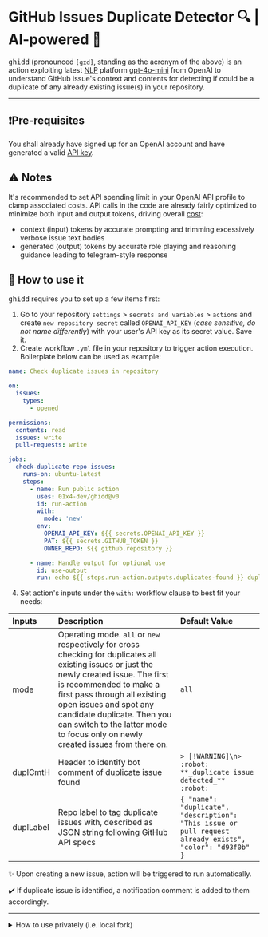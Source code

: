 # GitHub Issues Duplicate Detector 🔍 | AI-powered 🧠

<kbd>ghidd</kbd> (pronounced `[ɡɪd]`, standing as the acronym of the above) is an action exploiting latest [NLP](https://en.wikipedia.org/wiki/Natural_language_processing) platform [gpt-4o-mini](https://platform.openai.com/docs/models/gpt-4o-mini) from OpenAI to understand GitHub issue's context and contents for detecting if could be a duplicate of any already existing issue(s) in your repository.

---
## ❗Pre-requisites
You shall already have signed up for an OpenAI account and have generated a valid [API key](https://help.openai.com/en/articles/4936850-where-do-i-find-my-openai-api-key).

## ⚠️ Notes
It's recommended to set API spending limit in your OpenAI API profile to clamp associated costs.
API calls in the code are already fairly optimized to minimize both input and output tokens, driving overall [cost](https://openai.com/api/pricing/):
- context (input) tokens by accurate prompting and trimming excessively verbose issue text bodies
- generated (output) tokens by accurate role playing and reasoning guidance leading to telegram-style response

## 📓 How to use it
<kbd>ghidd</kbd> requires you to set up a few items first:
1. Go to your repository `settings` > `secrets and variables` > `actions` and create `new repository secret` called `OPENAI_API_KEY` (_case sensitive, do not name differently_) with your user's API key as its secret value. Save it.
2. Create workflow `.yml` file in your repository to trigger action execution. Boilerplate below can be used as example:
```yaml
name: Check duplicate issues in repository

on:
  issues:
    types:
      - opened

permissions:
  contents: read
  issues: write
  pull-requests: write

jobs:
  check-duplicate-repo-issues:
    runs-on: ubuntu-latest
    steps:
      - name: Run public action
        uses: 01x4-dev/ghidd@v0
        id: run-action
        with:
          mode: 'new'
        env:
          OPENAI_API_KEY: ${{ secrets.OPENAI_API_KEY }}
          PAT: ${{ secrets.GITHUB_TOKEN }}
          OWNER_REPO: ${{ github.repository }}

      - name: Handle output for optional use
        id: use-output
        run: echo ${{ steps.run-action.outputs.duplicates-found }} duplicates found
```
4. Set action's inputs under the `with:` workflow clause to best fit your needs:

| Inputs | Description | Default Value |
| :--- | :--- | :--- |
| mode | Operating mode. `all` or `new` respectively for cross checking for duplicates all existing issues or just the newly created issue. The first is recommended to make a first pass through all existing open issues and spot any candidate duplicate. Then you can switch to the latter mode to focus only on newly created issues from there on.  | `all` |
| duplCmtH | Header to identify bot comment of duplicate issue found | `> [!WARNING]\n> :robot: **_duplicate issue detected_** :robot:` |
| duplLabel | Repo label to tag duplicate issues with, described as JSON string following GitHub API specs | `{ "name": "duplicate", "description": "This issue or pull request already exists", "color": "d93f0b" }` |

✨ Upon creating a new issue, action will be triggered to run automatically.

✔️ If duplicate issue is identified, a notification comment is added to them accordingly.

---
<details>
<summary> How to use privately (i.e. local fork) </summary>
If desired, you can run the action locally upon changing your workflow file following the example below.

```yaml
name: Check duplicate repo issues in repository

on:
  issues:
    types:
      - opened

permissions:
  contents: read
  issues: write
  pull-requests: write

jobs:
  check-duplicate-repo-issues:
    runs-on: ubuntu-latest
    steps:
      # To use this repository's private action you must check out the repository
      - name: Checkout repo contents
        id: checkout-repo
        if: ${{ always() }}
        uses: actions/checkout@v4

      - name: Run action in root directory
        uses: ./
        id: run-action
        with:
          mode: 'new'
        env:
          OPENAI_API_KEY: ${{ secrets.OPENAI_API_KEY }}
          PAT: ${{ secrets.GITHUB_TOKEN }}
          OWNER_REPO: ${{ github.repository }}

      - name: Handle output for optional use
        id: use-output
        run: echo ${{ steps.run-action.outputs.duplicates-found }} duplicates found
```
</details>
